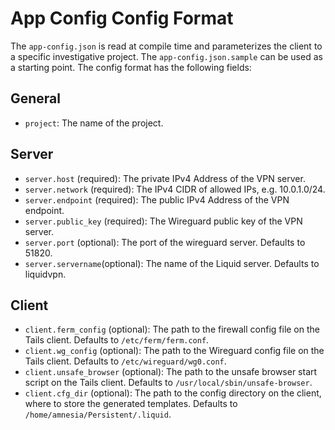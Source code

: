 # App Config Config Format

The `app-config.json` is read at compile time and parameterizes the client to a specific investigative project. The `app-config.json.sample` can be used as a starting point. The config format has the following fields:

## General

- `project`: The name of the project.

## Server

- `server.host` (required): The private IPv4 Address of the VPN server.
- `server.network` (required): The IPv4 CIDR of allowed IPs, e.g. 10.0.1.0/24.
- `server.endpoint` (required): The public IPv4 Address of the VPN endpoint.
- `server.public_key` (required): The Wireguard public key of the VPN server.
- `server.port` (optional): The port of the wireguard server. Defaults to 51820.
- `server.servername`(optional): The name of the Liquid server. Defaults to liquidvpn.

## Client

- `client.ferm_config` (optional): The path to the firewall config file on the Tails client. Defaults to `/etc/ferm/ferm.conf`.
- `client.wg_config` (optional): The path to the Wireguard config file on the Tails client. Defaults to `/etc/wireguard/wg0.conf`.
- `client.unsafe_browser` (optional): The path to the unsafe browser start script on the Tails client. Defaults to `/usr/local/sbin/unsafe-browser`.
- `client.cfg_dir` (optional): The path to the config directory on the client, where to store the generated templates. Defaults to `/home/amnesia/Persistent/.liquid`.
